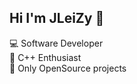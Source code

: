 ## Hi I'm JLeiZy 👋

💻 Software Developer <br>
🏅 C++ Enthusiast <br>
📂 Only OpenSource projects <br>
